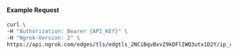 
#### Example Request
```bash
curl \
-H "Authorization: Bearer {API_KEY}" \
-H "Ngrok-Version: 2" \
https://api.ngrok.com/edges/tls/edgtls_2NCiBqvBxvZ9kDFlIWQ3utx1D2Y/ip_restriction

